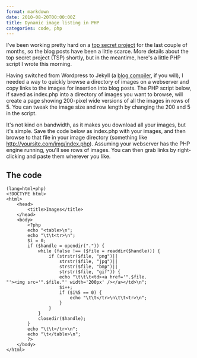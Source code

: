 ```yaml
---
format: markdown
date: 2010-08-20T00:00:00Z
title: Dynamic image listing in PHP
categories: code, php
---
```


I've been working pretty hard on a [top secret project][1] for the last couple of months, so the blog posts have been a little scarce. More details about the top secret project (TSP) shortly, but in the meantime, here's a little PHP script I wrote this morning.

Having switched from Wordpress to Jekyll (a [blog compiler][2], if you will), I needed a way to quickly browse a directory of images on a webserver and copy links to the images for insertion into blog posts. The PHP script below, if saved as index.php into a directory of images you want to browse, will create a page showing 200-pixel wide versions of all the images in rows of 5. You can tweak the image size and row length by changing the 200 and 5 in the script.

It's not kind on bandwidth, as it makes you download all your images, but it's simple. Save the code below as index.php with your images, and then browse to that file in your image directory (something like http://yoursite.com/img/index.php). Assuming your webserver has the PHP engine running, you'll see rows of images. You can then grab links by right-clicking and paste them wherever you like.

## The code ##

```
(lang=html+php)
<!DOCTYPE html>
<html>
    <head>
        <title>Images</title>
    </head>
    <body>
        <?php
        echo "<table>\n";
        echo "\t\t<tr>\n";
        $i = 0;
        if ($handle = opendir(".")) {
            while (false !== ($file = readdir($handle))) {
                if (strstr($file, "png")||
                    strstr($file, "jpg")||
                    strstr($file, "bmp")||
                    strstr($file, "gif")) {
                    echo "\t\t\t<td><a href='".$file.
"'><img src='".$file."' width='200px' /></a></td>\n";
                    $i++;
                    if ($i%5 == 0) {
                        echo "\t\t</tr>\n\t\t<tr>\n";
                    }
                }
            }
            closedir($handle);
        }
        echo "\t\t</tr>\n";
        echo "\t</table>\n";
        ?>
    </body>
</html>

```

[1]: http://pingswept.org/2010/04/12/designing-embedded-systems-with-web-frameworks/
[2]: http://pingswept.org/2010/01/01/blogging-like-a-so-called-hacker/
